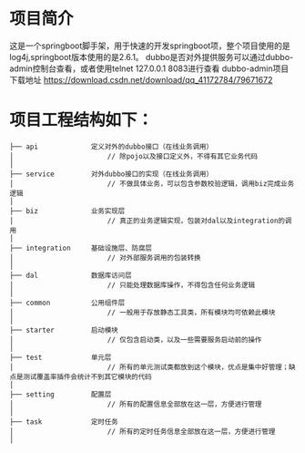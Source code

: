 # 项目简介
这是一个springboot脚手架，用于快速的开发springboot项，整个项目使用的是log4j,springboot版本使用的是2.6.1。
dubbo是否对外提供服务可以通过dubbo-admin控制台查看，或者使用telnet 127.0.0.1 8083进行查看
dubbo-admin项目下载地址 https://download.csdn.net/download/qq_41172784/79671672
# 项目工程结构如下：
```
├── api             定义对外的dubbo接口（在线业务调用）
│                       // 除pojo以及接口定义外，不得有其它业务代码
│
├── service         对外dubbo接口的实现（在线业务调用）
│                       // 不做具体业务，可以包含参数校验逻辑，调用biz完成业务逻辑
│
├── biz             业务实现层
│                       // 真正的业务逻辑实现，包装对dal以及integration的调用
│
├── integration     基础设施层、防腐层
│                       // 对外部服务调用的包装转换
│ 
├── dal             数据库访问层
│                       // 只能处理数据库操作，不得包含任何业务逻辑
│
├── common          公用组件层
│                       // 一般用于存放静态工具类，所有模块均可依赖此模块
│
├── starter         启动模块
│                       // 仅包含启动类，以及一些需要服务启动前的操作
│
├── test            单元层
│                       // 所有的单元测试类都放到这个模块，优点是集中好管理；缺点是测试覆盖率插件会统计不到其它模块的代码 
│
├── setting         配置层
│                       // 所有的配置信息全部放在这一层，方便进行管理
│
├── task            定时任务
│                       // 所有的定时任务信息全部放在这一层，方便进行管理
│
```
